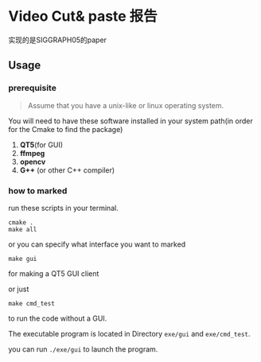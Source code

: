 # Video Cut& paste 报告

实现的是SIGGRAPH05的paper

## Usage

### prerequisite

> Assume that you have a unix-like or linux operating system.

You will need to have these software installed in your system path(in order for the Cmake to find the package)

1. **QT5**(for GUI)
2. **ffmpeg**
3. **opencv**
4. **G++** (or other C++ compiler)

### how to marked

run these scripts in your terminal.

```
cmake .
make all
```

or you can specify what interface you want to marked

```
make gui
```

for making a QT5 GUI client

or just

```
make cmd_test
```

to run the code without a GUI.

The executable program is located in Directory `exe/gui` and `exe/cmd_test`.

you can run `./exe/gui` to launch the program.
